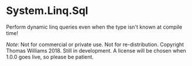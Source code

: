 # System.Linq.Sql
Perform dynamic linq queries even when the type isn't known at compile time!

*Note*: Not for commercial or private use. Not for re-distribution. Copyright Thomas Williams 2018. Still in development. A license will be chosen when 1.0.0 goes live, so please be patient.
